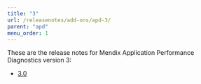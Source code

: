```yaml
---
title: "3"
url: /releasenotes/add-ons/apd-3/
parent: "apd"
menu_order: 1
---
```


These are the release notes for Mendix Application Performance Diagnostics version 3:

* [3.0](/releasenotes/add-ons/apd-3.0/)